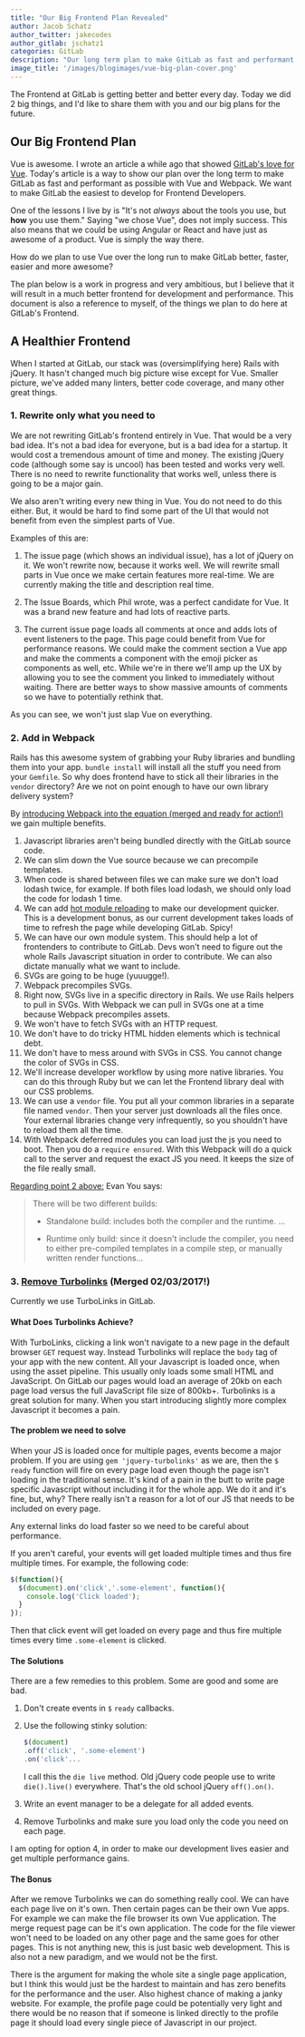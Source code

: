 ```yaml
---
title: "Our Big Frontend Plan Revealed"
author: Jacob Schatz
author_twitter: jakecodes
author_gitlab: jschatz1
categories: GitLab
description: "Our long term plan to make GitLab as fast and performant as possible with Vue and Webpack"
image_title: '/images/blogimages/vue-big-plan-cover.png'
---
```


The Frontend at GitLab is getting better and better every day. Today we did 2 big things, and I'd like to share them with you and our big plans for the future.

<!--more-->

## Our Big Frontend Plan

Vue is awesome. I wrote an article a while ago that showed [GitLab's love for Vue](https://about.gitlab.com/2016/10/20/why-we-chose-vue/). Today's article is a way to show our plan over the long term to make GitLab as fast and performant as possible with Vue and Webpack. We want to make GitLab the easiest to develop for Frontend Developers. 

One of the lessons I live by is "It's not *always* about the tools you use, but **how** you use them."  Saying "we chose Vue", does not imply success. This also means that we could be using Angular or React and have just as awesome of a product. Vue is simply the way there.

How do we plan to use Vue over the long run to make GitLab better, faster, easier and more awesome?

The plan below is a work in progress and very ambitious, but I believe that it will result in a much better frontend for development and performance. This document is also a reference to myself, of the things we plan to do here at GitLab's Frontend.

## A Healthier Frontend

When I started at GitLab, our stack was (oversimplifying here) Rails with jQuery. It hasn't changed much big picture wise except for Vue. Smaller picture, we've added many linters, better code coverage, and many other great things.

### 1. Rewrite only what you need to
We are not rewriting GitLab's frontend entirely in Vue. That would be a very bad idea. It's not a bad idea for everyone, but is a bad idea for a startup. It would cost a tremendous amount of time and money. The existing jQuery code (although some say is uncool) has been tested and works very well. There is no need to rewrite functionality that works well, unless there is going to be a major gain. 

We also aren't writing every new thing in Vue. You do not need to do this either. But, it would be hard to find some part of the UI that would not benefit from even the simplest parts of Vue. 

Examples of this are: 

1. The issue page (which shows an individual issue), has a lot of jQuery on it. We won't rewrite now, because it works well. We will rewrite small parts in Vue once we make certain features more real-time. We are currently making the title and description real time. 

1. The Issue Boards, which Phil wrote, was a perfect candidate for Vue. It was a brand new feature and had lots of reactive parts.

1. The current issue page loads all comments at once and adds lots of event listeners to the page. This page could benefit from Vue for performance reasons. We could make the comment section a Vue app and make the comments a component with the emoji picker as components as well, etc. While we're in there we'll amp up the UX by allowing you to see the comment you linked to immediately without waiting. There are better ways to show massive amounts of comments so we have to potentially rethink that.

As you can see, we won't just slap Vue on everything.

### 2. Add in Webpack
Rails has this awesome system of grabbing your Ruby libraries and bundling them into your app. `bundle install` will install all the stuff you need from your `Gemfile`. So why does frontend have to stick all their libraries in the `vendor` directory? Are we not on point enough to have our own library delivery system?

By [introducing Webpack into the equation (merged and ready for action!)](https://gitlab.com/gitlab-org/gitlab-ce/merge_requests/7288) we gain multiple benefits. 

1. Javascript libraries aren't being bundled directly with the GitLab source code.
2. We can slim down the Vue source because we can precompile templates.
  1. When code is shared between files we can make sure we don't load lodash twice, for example. If both files load lodash, we should only load the code for lodash 1 time.
3. We can add [hot module reloading](https://webpack.github.io/docs/hot-module-replacement-with-webpack.html) to make our development quicker. This is a development bonus, as our current development takes loads of time to refresh the page while developing GitLab. Spicy!
4. We can have our own module system. This should help a lot of frontenders to contribute to GitLab. Devs won't need to figure out the whole Rails Javascript situation in order to contribute. We can also dictate manually what we want to include. 
5. SVGs are going to be huge (yuuugge!).
  1. Webpack precompiles SVGs.
  1. Right now, SVGs live in a specific directory in Rails. We use Rails helpers to pull in SVGs. With Webpack we can pull in SVGs one at a time because Webpack precompiles assets.
  1. We won't have to fetch SVGs with an HTTP request.
  1. We don't have to do tricky HTML hidden elements which is technical debt.
  1. We don't have to mess around with SVGs in CSS. You cannot change the color of SVGs in CSS.
6. We'll increase developer workflow by using more native libraries. You can do this through Ruby but we can let the Frontend library deal with our CSS problems. 
7. We can use a `vendor` file. You put all your common libraries in a separate file named `vendor`. Then your server just downloads all the files once. Your external libraries change very infrequently, so you shouldn't have to reload them all the time. 
8. With Webpack deferred modules you can load just the js you need to boot. Then you do a `require ensured`. With this Webpack will do a quick call to the server and request the exact JS you need. It keeps the size of the file really small.

[Regarding point 2 above:](https://github.com/vuejs/vue/issues/2873) Evan You says: 

> There will be two different builds:
> 
> * Standalone build: includes both the compiler and the runtime. ...
> 
> * Runtime only build: since it doesn't include the compiler, you need to either pre-compiled templates in a compile step, or manually written render functions...


### 3. [Remove Turbolinks](https://gitlab.com/gitlab-org/gitlab-ce/merge_requests/8570) (Merged 02/03/2017!)
Currently we use TurboLinks in GitLab.

#### What Does Turbolinks Achieve?
With TurboLinks, clicking a link won't navigate to a new page in the default browser `GET` request way. Instead Turbolinks will replace the `body` tag of your app with the new content. All your Javascript is loaded once, when using the asset pipeline. This usually only loads some small HTML and JavaScript. On GitLab our pages would load an average of 20kb on each page load versus the full JavaScript file size of 800kb+. Turbolinks is a great solution for many. When you start introducing slightly more complex Javascript it becomes a pain.

#### The problem we need to solve
When your JS is loaded once for multiple pages, events become a major problem. If you are using `gem 'jquery-turbolinks'` as we are, then the `$` `ready` function will fire on every page load even though the page isn't loading in the traditional sense. It's kind of a pain in the butt to write page specific Javascript without including it for the whole app. We do it and it's fine, but, why? There really isn't a reason for a lot of our JS that needs to be included on every page. 

Any external links do load faster so we need to be careful about performance. 

If you aren't careful, your events will get loaded multiple times and thus fire multiple times. For example, the following code:

```js
$(function(){
  $(document).on('click','.some-element', function(){
    console.log('Click loaded');
  }
});
```
Then that click event will get loaded on every page and thus fire multiple times every time `.some-element` is clicked. 

#### The Solutions
There are a few remedies to this problem. Some are good and some are bad. 

1. Don't create events in `$` `ready` callbacks.
2. Use the following stinky solution:

    ```js
    $(document)
    .off('click', '.some-element')
    .on('click'...
    ```
     
     I call this the `die live` method. Old jQuery code people use to write `die().live()` everywhere. That's the old school jQuery `off().on()`.
3. Write an event manager to be a delegate for all added events. 
4. Remove Turbolinks and make sure you load only the code you need on each page. 

I am opting for option 4, in order to make our development lives easier and get multiple performance gains. 

#### The Bonus
After we remove Turbolinks we can do something really cool. We can have each page live on it's own. Then certain pages can be their own Vue apps. For example we can make the file browser its own Vue application. The merge request page can be it's own application. The code for the file viewer won't need to be loaded on any other page and the same goes for other pages. This is not anything new, this is just basic web development. This is also not a new paradigm, and we would not be the first. 

There is the argument for making the whole site a single page application, but I think this would just be the hardest to maintain and has zero benefits for the performance and the user. Also highest chance of making a janky website. For example, the profile page could be potentially very light and there would be no reason that if someone is linked directly to the profile page it should load every single piece of Javascript in our project.